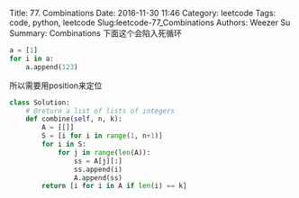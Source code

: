 Title: 77. Combinations 
Date: 2016-11-30 11:46
Category: leetcode
Tags: code, python, leetcode
Slug:leetcode-77_Combinations 
Authors: Weezer Su
Summary: Combinations
下面这个会陷入死循环
```python
a = [1]
for i in a:
    a.append(123)
```
所以需要用position来定位

```python
class Solution:
    # @return a list of lists of integers
    def combine(self, n, k):
        A = [[]]
        S = [i for i in range(1, n+1)]
        for i in S:
            for j in range(len(A)):
                ss = A[j][:]
                ss.append(i)
                A.append(ss)
        return [i for i in A if len(i) == k]
```

